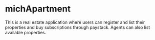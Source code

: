 # michApartment
This is a real estate application where users can register and list their properties and buy subscriptions through paystack. Agents can also list available properties.
